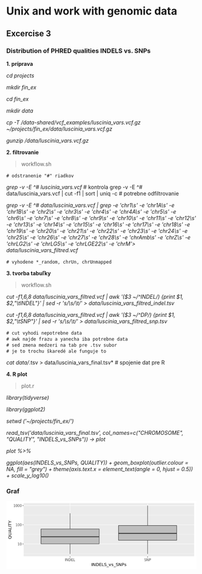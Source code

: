 # Unix and work with genomic data 
## Excercise 3
### Distribution of PHRED qualities INDELS vs. SNPs


**1. príprava**

*cd projects*

*mkdir fin_ex*

*cd fin_ex*

*mkdir data*

*cp -T /data-shared/vcf_examples/luscinia_vars.vcf.gz ~/projects/fin_ex/data/luscinia_vars.vcf.gz*

*gunzip /data/luscinia_vars.vcf.gz*


**2. filtrovanie**
> workflow.sh

	# odstranenie "#" riadkov 
	
*grep -v -E ^# luscinia_vars.vcf* 
	# kontrola grep -v -E ^# data/luscinia_vars.vcf | cut -f1 | sort | uniq -c 
	# potrebne odfiltrovanie

 *grep -v -E ^# data/luscinia_vars.vcf | grep -e 'chr1\s' -e 'chr1A\s' -e 'chr1B\s' -e 'chr2\s' -e 'chr3\s' -e 'chr4\s' -e 'chr4A\s' -e 'chr5\s' -e 'chr6\s' -e 'chr7\s' -e 'chr8\s' -e 'chr9\s' -e 'chr10\s' -e 'chr11\s' -e 'chr12\s' -e 'chr13\s' -e 'chr14\s' -e 'chr15\s' -e 'chr16\s' -e 'chr17\s' -e 'chr18\s' -e 'chr19\s' -e 'chr20\s' -e 'chr21\s' -e 'chr22\s' -e 'chr23\s' -e 'chr24\s' -e 'chr25\s' -e 'chr26\s' -e 'chr27\s' -e 'chr28\s' -e 'chrAmb\s' -e 'chrZ\s' -e 'chrLG2\s' -e 'chrLG5\s' -e 'chrLGE22\s' -e 'chrM'> data/luscinia_vars_filtred.vcf*
 
 	# vyhodene *_random, chrUn, chrUnmapped

**3. tvorba tabuľky**
> workflow.sh

*cut -f1,6,8 data/luscinia_vars_filtred.vcf | awk '($3 ~/^INDEL/) {print $1, $2,"\tINDEL"}' | sed -r 's/\s/\t/' > data/luscinia_vars_filtred_indel.tsv*

*cut -f1,6,8 data/luscinia_vars_filtred.vcf | awk '($3 ~/^DP/) {print $1, $2,"\tSNP"}' | sed -r 's/\s/\t/' > data/luscinia_vars_filtred_snp.tsv*

	# cut vyhodi nepotrebne data
	# awk najde frazu a yanecha iba potrebne data
	# sed zmena medzeri na tab pre .tsv subor
	# je to trochu škaredé ale funguje to

*cat data/*.tsv > data/luscinia_vars_final.tsv*
	# spojenie dat pre R
	
**4. R plot**
>plot.r

*library(tidyverse)*

*library(ggplot2)*

*setwd ('~/projects/fin_ex/')*

*read_tsv('data/luscinia_vars_final.tsv',  col_names=c("CHROMOSOME", "QUALITY", "INDELS_vs_SNPs")) -> plot*


*plot %>%*
  
  *ggplot(aes(INDELS_vs_SNPs, QUALITY)) +
  geom_boxplot(outlier.colour = NA, fill = "grey") +
  theme(axis.text.x = element_text(angle = 0, hjust = 0.5)) +
  scale_y_log10()*
  
  ### Graf
  ![plot](https://github.com/RekValT/Distribution-of-PHRED-qualities-INDELS-vs.-SNPs/blob/master/results/plot.png)
